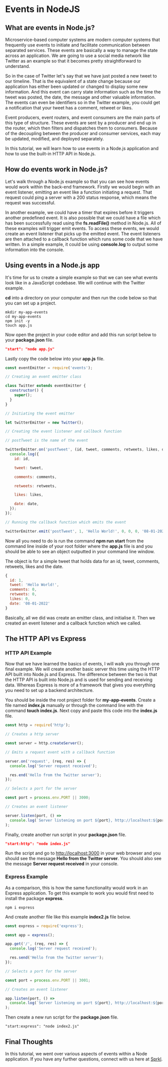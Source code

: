 # Events in NodeJS

## What are events in Node.js?

Microservice-based computer systems are modern computer systems that frequently use events to initiate and facilitate communication between separated services. These events are basically a way to manage the state across an application. We are going to use a social media network like Twitter as an example so that it becomes pretty straightforward to understand.

So in the case of Twitter let's say that we have just posted a new tweet to our timeline. That is the equivalent of a state change because our application has either been updated or changed to display some new information. And this event can carry state information such as the time the tweet was posted, the date, the message and other valuable information. The events can even be identifiers so in the Twitter example, you could get a notification that your tweet has a comment, retweet or likes.

Event producers, event routers, and event consumers are the main parts of this type of structure. These events are sent by a producer and end up in the router, which then filters and dispatches them to consumers. Because of the decoupling between the producer and consumer services, each may be updated, modified, and deployed separately.

In this tutorial, we will learn how to use events in a Node.js application and how to use the built-in HTTP API in Node.js.

## How do events work in Node.js?

Let's walk through a Node.js example so that you can see how events would work within the back-end framework. Firstly we would begin with an event listener, emitting an event like a function initiating a request. That request could ping a server with a 200 status response, which means the request was successful.

In another example, we could have a timer that expires before it triggers another predefined event. It is also possible that we could have a file which has been successfully read using the **fs.readFile()** method in Node.js. All of these examples will trigger emit events. To access these events, we would create an event listener that picks up the emitted event. The event listeners are then attached to a callback function which runs some code that we have written. In a simple example, it could be using **console.log** to output some information into the console.

## Using events in a Node.js app

It's time for us to create a simple example so that we can see what events look like in a JavaScript codebase. We will continue with the Twitter example.

**cd** into a directory on your computer and then run the code below so that you can set up a project.

```shell
mkdir my-app-events
cd my-app-events
npm init -y
touch app.js
```

Now open the project in your code editor and add this run script below to your **package.json** file.

```json
"start": "node app.js"
```

Lastly copy the code below into your **app.js** file.

```javascript
const eventEmitter = require('events');

// Creating an event emitter class

class Twitter extends eventEmitter {
  constructor() {
    super();
  }
}

// Initiating the event emitter

let twitterEmitter = new Twitter();

// Creating the event listener and callback function

// postTweet is the name of the event

twitterEmitter.on('postTweet', (id, tweet, comments, retweets, likes, date) => {
  console.log({
    id: id,

    tweet: tweet,

    comments: comments,

    retweets: retweets,

    likes: likes,

    date: date,
  });
});

// Running the callback function which emits the event

twitterEmitter.emit('postTweet', 1, 'Hello World!', 0, 0, 0, '08-01-2022');
```

Now all you need to do is run the command **npm run start** from the command line inside of your root folder where the **app.js** file is and you should be able to see an object outputted in your command line window.

The object is for a simple tweet that holds data for an id, tweet, comments, retweets, likes and the date.

```javascript
{
  id: 1,
  tweet: 'Hello World!',
  comments: 0,
  retweets: 0,
  likes: 0,
  date: '08-01-2022'
}
```

Basically, all we did was create an emitter class, and initialise it. Then we created an event listener and a callback function which we called.

## The HTTP API vs Express

### HTTP API Example

Now that we have learned the basics of events, I will walk you through one final example. We will create another basic server this time using the HTTP API built into Node.js and Express. The difference between the two is that the HTTP API is built into Node.js and is used for sending and receiving data. Whereas Express is more of a framework that gives you everything you need to set up a backend architecture.

You should be inside the root project folder for **my-app-events**. Create a file named **index.js** manually or through the command line with the command **touch index.js**. Next copy and paste this code into the **index.js** file.

```javascript
const http = require('http');

// Creates a http server

const server = http.createServer();

// Emits a request event with a callback function

server.on('request', (req, res) => {
  console.log('Server request received');

  res.end('Hello from the Twitter server');
});

// Selects a port for the server

const port = process.env.PORT || 3000;

// Creates an event listener

server.listen(port, () =>
  console.log(`Server listening on port ${port}, http://localhost:${port}`)
);
```

Finally, create another run script in your **package.json** file.

```json
"start:http": "node index.js"
```

Run the script and go to [http://localhost:3000](http://localhost:3000) in your web browser and you should see the message **Hello from the Twitter server**. You should also see the message **Server request received** in your console.

### Express Example

As a comparison, this is how the same functionality would work in an Express application. To get this example to work you would first need to install the package **express**.

```shell
npm i express
```

And create another file like this example **index2.js** file below.

```javascript
const express = require('express');

const app = express();

app.get('/', (req, res) => {
  console.log('Server request received');

  res.send('Hello from the Twitter server');
});

// Selects a port for the server

const port = process.env.PORT || 3001;

// Creates an event listener

app.listen(port, () =>
  console.log(`Server listening on port ${port}, http://localhost:${port}`)
);
```

Then create a new run script for the **package.json** file.

```shell
"start:express": "node index2.js"
```

## Final Thoughts
In this tutorial, we went over various aspects of events within a Node application. If you have any further questions, connect with us here at [Sprkl](https://sprkl.dev/).
